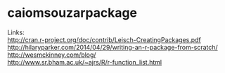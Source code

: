 # caiomsouzarpackage

Links:<BR>
http://cran.r-project.org/doc/contrib/Leisch-CreatingPackages.pdf<BR>
http://hilaryparker.com/2014/04/29/writing-an-r-package-from-scratch/<BR>
http://wesmckinney.com/blog/<BR>
http://www.sr.bham.ac.uk/~ajrs/R/r-function_list.html<BR>
